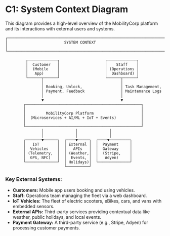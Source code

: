 # C1: System Context Diagram

This diagram provides a high-level overview of the MobilityCorp platform and its interactions with external users and systems.

```
┌────────────────────────────────────────────────────────────────────────┐
│                         SYSTEM CONTEXT                                 │
└────────────────────────────────────────────────────────────────────────┘

         ┌─────────────┐                    ┌─────────────┐
         │  Customer   │                    │    Staff    │
         │  (Mobile    │                    │ (Operations │
         │   App)      │                    │  Dashboard) │
         └──────┬──────┘                    └──────┬──────┘
                │                                  │
                │ Booking, Unlock,                 │ Task Management,
                │ Payment, Feedback                │ Maintenance Logs
                │                                  │
                ▼                                  ▼
        ┌───────────────────────────────────────────────────┐
        │                                                   │
        │         MobilityCorp Platform                     │
        │  (Microservices + AI/ML + IoT + Events)           │
        │                                                   │
        └───────────────────────────────────────────────────┘
                │              │              │
                │              │              │
        ┌───────▼──────┐  ┌────▼─────┐  ┌────▼─────────┐
        │   IoT        │  │ External │  │  Payment     │
        │  Vehicles    │  │   APIs   │  │  Gateway     │
        │ (Telemetry,  │  │ (Weather,│  │  (Stripe,    │
        │  GPS, NFC)   │  │  Events, │  │   Adyen)     │
        └──────────────┘  │ Holidays)│  └──────────────┘
                          └──────────┘
```

### Key External Systems:

-   **Customers:** Mobile app users booking and using vehicles.
-   **Staff:** Operations team managing the fleet via a web dashboard.
-   **IoT Vehicles:** The fleet of electric scooters, eBikes, cars, and vans with embedded sensors.
-   **External APIs:** Third-party services providing contextual data like weather, public holidays, and local events.
-   **Payment Gateway:** A third-party service (e.g., Stripe, Adyen) for processing customer payments.

